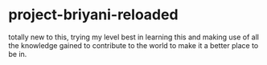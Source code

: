 # project-briyani-reloaded
totally new to this, trying my level best in learning this and making use of all the knowledge gained to contribute to the world to make it a better place to be in.
